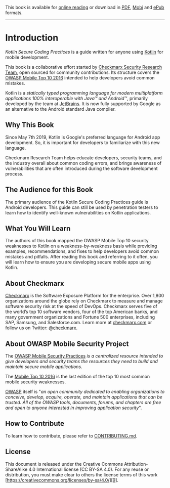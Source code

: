 This book is available for [online reading][online] or download in [PDF][pdf],
[Mobi][mobi] and [ePub][epub] formats.

---

# Introduction

*Kotlin Secure Coding Practices* is a guide written for anyone using [Kotlin][1]
for mobile development.

This book is a collaborative effort started by [Checkmarx Security Research
Team][2], open sourced for community contributions. Its structure covers the
[OWASP Mobile Top 10 2016][3] intended to help developers avoid common mistakes.

Kotlin is a _statically typed programming language for modern multiplatform
applications 100% interoperable with Java™ and Android™_, primarily developed
by the team at [JetBrains][4]. It is now fully supported by Google as an
alternative to the Android standard Java compiler.

## Why This Book

Since May 7th 2019, Kotlin is Google's preferred language for Android app
development. So, it is important for developers to familiarize with this new
language.

Checkmarx Research Team helps educate developers, security teams, and the
industry overall about common coding errors, and brings awareness of
vulnerabilities that are often introduced during the software development
process.

## The Audience for this Book

The primary audience of the Kotlin Secure Coding Practices guide is Android
developers. This guide can still be used by penetration testers to learn how to
identify well-known vulnerabilities on Kotlin applications.

## What You Will Learn

The authors of this book mapped the OWASP Mobile Top 10 security weaknesses to
Kotlin on a weakness-by-weakness basis while providing examples,
recommendations, and fixes to help developers avoid common mistakes and
pitfalls. After reading this book and referring to it often, you will learn how
to ensure you are developing secure mobile apps using Kotlin.

## About Checkmarx

[Checkmarx][2] is the Software Exposure Platform for the enterprise. Over 1,800
organizations around the globe rely on Checkmarx to measure and manage software
security risk at the speed of DevOps. Checkmarx serves five of the world’s top
10 software vendors, four of the top American banks, and many government
organizations and Fortune 500 enterprises, including SAP, Samsung, and
Salesforce.com. Learn more at [checkmarx.com][5] or follow us on Twitter:
[@checkmarx][6].

## About OWASP Mobile Security Project

The [OWASP Mobile Security Practices][7] _is a centralized resource intended to
give developers and security teams the resources they need to build and maintain
secure mobile applications_.

The [Mobile Top 10 2016][3] is the last edition of the top 10 most common mobile
security weaknesses.

[OWASP][10] itself is "_an open community dedicated to enabling organizations to
conceive, develop, acquire, operate, and maintain applications that can be
trusted. All of the OWASP tools, documents, forums, and chapters are free and
open to anyone interested in improving application security_".

## How to Contribute

To learn how to contribute, please refer to [CONTRIBUTING.md][8].

## License

This document is released under the Creative Commons Attribution-ShareAlike 4.0
International license (CC BY-SA 4.0). For any reuse or distribution, you must
make clear to others the license terms of this work
[https://creativecommons.org/licenses/by-sa/4.0/][9].

[online]: https://checkmarx.gitbooks.io/kotlin-scp/content/
[pdf]: https://legacy.gitbook.com/download/pdf/book/checkmarx/kotlin-scp
[mobi]: https://legacy.gitbook.com/download/mobi/book/checkmarx/kotlin-scp
[epub]: https://legacy.gitbook.com/download/epub/book/checkmarx/kotlin-scp

[1]: https://kotlinlang.org/
[2]: http://chkmrx.co/2sffXFr
[3]: https://www.owasp.org/index.php/Mobile_Top_10_2016-Top_10
[4]: https://www.jetbrains.com/
[5]: https://checkmarx.com
[6]: https://www.twitter.com/checkmarx
[7]: https://www.owasp.org/index.php/OWASP_Mobile_Security_Project
[8]: ./CONTRIBUTING.md
[9]: https://creativecommons.org/licenses/by-sa/4.0/
[10]: https://www.owasp.org/
